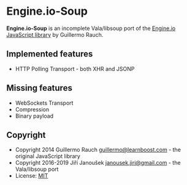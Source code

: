 Engine.io-Soup
==============

**Engine.io-Soup** is an incomplete Vala/libsoup port of the
[Engine.io JavaScript library](https://github.com/socketio/engine.io)
by Guillermo Rauch.

Implemented features
--------------------

  * HTTP Polling Transport  - both XHR and JSONP

Missing features
----------------

  * WebSockets Transport
  * Compression
  * Binary payload

Copyright
---------

  * Copyright 2014 Guillermo Rauch <guillermo@learnboost.com> - the original JavaScript library
  * Copyright 2016-2019 Jiří Janoušek <janousek.jiri@gmail.com> - the Vala/libsoup port
  * License: [MIT](./LICENSE)
